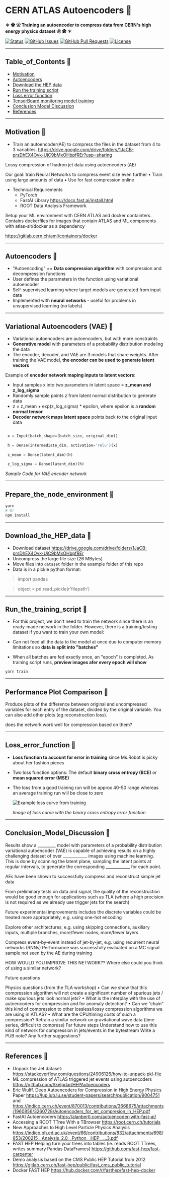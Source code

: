 # CERN ATLAS Autoencoders 🔬

**＊ ✿ ❀ Training an autoencoder to compress data from CERN's high energy physics dataset ❀ ✿ ＊**


<div>
  
  [![Status](https://img.shields.io/badge/status-active-success.svg)]()
  [![GitHub Issues](https://img.shields.io/github/issues/lucylow/CERN_HEP_Autoencoder.svg)](https://github.com/lucylow/CERN_HEP_Autoencoder/issues)
  [![GitHub Pull Requests](https://img.shields.io/github/issues-pr/lucylow/CERN_HEP_Autoencoder.svg)](https://github.com/lucylow/CERN_HEP_Autoencoder/pulls)
  [![License](https://img.shields.io/aur/license/android-studio.svg)]()

</div>


---

## Table_of_Contents &#x1F49C;

* [Motivation](#Motivation-)
* [Autoencoders](#Autoencoders-)
* [Download the HEP data](#Download_the_HEP_data-)
* [Run the training script](#Run_the_training_script-) 
* [Loss error function](#Loss_error_function-)
* [TensorBoard monitoring model training](#TensorBoard_monitoring_model_training-)
* [Conclusion Model Discussion](#Conclusion_Model_Discussion-)
* [References](#references-) 

---

## Motivation &#x1F49C;

* Train an autoencoder(AE) to compress the files in the dataset from 4 to 3 variables. https://drive.google.com/drive/folders/1JaCB-prsDhEX4Ovk-UjC9bMxOHbpfREr?usp=sharing

Lossy compression of hadron jet data using autoencoders (AE)

Our goal: train Neural Networks to compress event size even further • Train using large amounts of
data
• Use for fast compression
online


* Technical Requirements 
  * PyTorch
  * FastAI Library https://docs.fast.ai/install.html
  * ROOT Data Analysis Framework 
  
Setup your ML environment with CERN ATLAS and docker containters. Contains dockerfiles for images that contain ATLAS and ML components with atlas-sit/docker as a dependency

https://gitlab.cern.ch/aml/containers/docker


---

## Autoencoders &#x1F49C;
* "Autoencoding" == **Data compression algorithm** with compression and decompression functions
* User defines the parameters in the function using variational autoencoder
* Self-supervised learning where target models are generated from input data
* Implemented with **neural networks** - useful for problems in unsupervised learning (no labels)

---

## Variational Autoencoders (VAE) &#x1F49C;

* Variational autoencoders are autoencoders, but with more constraints
* **Generative model** with parameters of a probability distribution modeling the data
* The encoder, decoder, and VAE are 3 models that share weights. After training the VAE model, **the encoder can be used to generate latent vectors**

Example of **encoder network maping inputs to latent vectors**:

* Input samples x into two parameters in latent space = **z_mean and z_log_sigma** 
* Randomly sample points z from latent normal distribution to generate data
* z = z_mean + exp(z_log_sigma) * epsilon, where epsilon is a **random normal tensor**
* **Decoder network maps latent space** points back to the original input data

```python

 x = Input(batch_shape=(batch_size, original_dim))
 
 h = Dense(intermediate_dim, activation='relu')(x)
 
 z_mean = Dense(latent_dim)(h)
 
 z_log_sigma = Dense(latent_dim)(h)
```
*Sample Code for VAE encoder network*

---
  
## Prepare_the_node_environment &#x1F49C;


```sh
yarn
# Or
npm install
```

---

## Download_the_HEP_data &#x1F49C;
* Download dataset https://drive.google.com/drive/folders/1JaCB-prsDhEX4Ovk-UjC9bMxOHbpfREr
* Uncompress the large file size (26 MBytes)
* Move files into `dataset` folder in the example folder of this repo
* Data is in a pickle python format: 

> import pandas

> object = pd.read_pickle(r'filepath')


---

## Run_the_training_script &#x1F49C;

* For this project, we don't need to train the network since there is an ready-made network in the folder. However, there is a training/testing dataset if you want to train your own model:

* Can not feed all the data to the model at once due to computer memory limitations so **data is split into "batches"** 
* When all batches are fed exactly once, an "epoch" is completed. As training script runs, **preview images afer every epoch will show**

```sh
yarn train
```
---

## Performance Plot Comparison  &#x1F49C;

Produce plots of the difference between original and uncompressed variables for each entry of the dataset, divided by the original variable. You can also add other plots (eg reconstruction loss).

does the network work well for compression based on them?


---

## Loss_error_function &#x1F49C;

* **Loss function to account for error in training** since Ms.Robot is picky about her fashion pieces 
* Two loss function options: The default **binary cross entropy (BCE)** or **mean squared error (MSE)**
* The loss from a good training run will be approx 40-50 range whereas an average training run will be close to zero

  ![Example loss curve from training](https://github.com/lucylow/Ms.Robot/blob/master/images/vae_tensorboard2.png)

    *Image of loss curve with the binary cross entropy error function*


---

## Conclusion_Model_Discussion &#x1F49C;

Results show a _________ model with parameters of a probability distribution variational autoencoder (VAE) is capable of achieving results on a highly challenging dataset of over ____________ images using machine learning. This is done by scanning the latent plane, sampling the latent points at regular intervals, to generate the corresponding ____________ for each point. 

AEs have been shown to successfully compress and reconstruct simple jet data

From preliminary tests on data and signal, the quality of the reconstruction would
be good enough for applications such as TLA (where a high precision is not
required as we already use trigger jets for the search)

Future experimental improvements includes the discrete variables could be treated more appropriately, e.g. using one-hot
encoding

Explore other architectures, e.g. using skipping connections, auxiliary inputs,
multiple branches, more/fewer nodes, more/fewer layers

Compress event-by-event instead of jet-by-jet, e.g. using recurrent neural networks
(RNNs)
Performance was successfully evaluated on a MC signal sample not seen by the AE
during training

HOW WOULD YOU IMPROVE THIS NETWORK?? Where else could you think of using a similar network?



Future questions

Physics questions (from the TLA workshop)
• Can we show that this compression algorithm will not create a significant
number of spurious jets / make spurious jets look normal jets?
• What is the interplay with the use of autoencoders for compression and for
anomaly detection?
• Can we ”chain” this kind of compression to other lossless/lossy compression
algorithms we are using in ATLAS?
• What are the CPU/timing costs of such a compression?
Retrain a similar network on gravitational wave data (time series, difficult to
compress)
Far future steps
Understand how to use this kind of network for compression in jets/events in the
bytestream
Write a PUB note?
Any further suggestions?



---

## References &#x1F49C;
* Unpack the Jet dataset: https://stackoverflow.com/questions/24906126/how-to-unpack-pkl-file
* ML compression of ATLAS triggered jet events using autoencoders https://github.com/Skelpdar/HEPAutoencoders
* Eric Wulff. Deep Autoencoders for Compression in High Energy Physics Paper https://lup.lub.lu.se/student-papers/search/publication/9004751 and https://indico.cern.ch/event/870013/contributions/3668675/attachments/1960856/3260728/Autoencoders_for_jet_compresion_in_HEP.pdf 
* FastAI Autoencoders https://alanbertl.com/autoencoder-with-fast-ai/
* Accessing a ROOT TTree With a TBrowser https://root.cern.ch/tutorials
* New Approaches to High Level Particle Physics Analysis https://indico.ph.ed.ac.uk/event/66/contributions/832/attachments/698/853/200215__Analysis_2.0__Python__HEP__...3.pdf
* FAST HEP Helping turn your trees into tables (ie. reads ROOT TTrees, writes summary Pandas DataFrames) https://github.com/fast-hep/fast-carpenter
* Demo analysis based on the CMS Public HEP Tutorial from 2012 https://gitlab.cern.ch/fast-hep/public/fast_cms_public_tutorial
* Docker FAST HEP https://hub.docker.com/r/fasthep/fast-hep-docker
